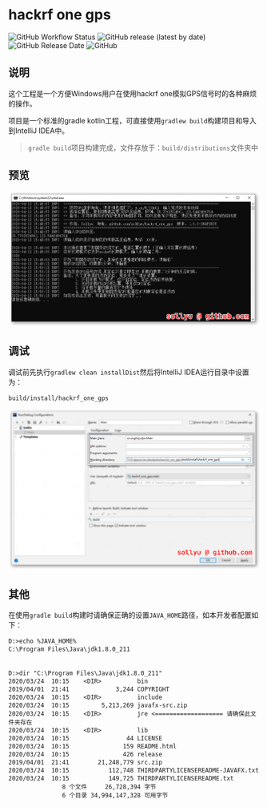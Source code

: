 # hackrf one gps

![GitHub Workflow Status](https://img.shields.io/github/workflow/status/sollyu/hackrf_one_gps/Java%20CI%20with%20Gradle)
![GitHub release (latest by date)](https://img.shields.io/github/v/release/sollyu/hackrf_one_gps)
![GitHub Release Date](https://img.shields.io/github/release-date/sollyu/hackrf_one_gps)
![GitHub](https://img.shields.io/github/license/sollyu/hackrf_one_gps)

## 说明

这个工程是一个方便Windows用户在使用hackrf one模拟GPS信号时的各种麻烦的操作。

项目是一个标准的gradle kotlin工程，可直接使用`gradlew build`构建项目和导入到IntelliJ IDEA中。

> `gradle build`项目构建完成，文件存放于：`build/distributions`文件夹中

## 预览

![image-20200413155059767](./readme.assets/image-20200413155059767.png)

## 调试

调试前先执行`gradlew clean installDist`然后将IntelliJ IDEA运行目录中设置为：

```
build/install/hackrf_one_gps
```

![image-20200413143822172](./readme.assets/image-20200413143822172.png)

## 其他

在使用`gradle build`构建时请确保正确的设置`JAVA_HOME`路径，如本开发者配置如下：

```
D:>echo %JAVA_HOME%
C:\Program Files\Java\jdk1.8.0_211


D:>dir "C:\Program Files\Java\jdk1.8.0_211"
2020/03/24  10:15    <DIR>          bin
2019/04/01  21:41             3,244 COPYRIGHT
2020/03/24  10:15    <DIR>          include
2020/03/24  10:15         5,213,269 javafx-src.zip
2020/03/24  10:15    <DIR>          jre	<=================== 请确保此文件夹存在
2020/03/24  10:15    <DIR>          lib
2020/03/24  10:15                44 LICENSE
2020/03/24  10:15               159 README.html
2020/03/24  10:15               426 release
2019/04/01  21:41        21,248,779 src.zip
2020/03/24  10:15           112,748 THIRDPARTYLICENSEREADME-JAVAFX.txt
2020/03/24  10:15           149,725 THIRDPARTYLICENSEREADME.txt
               8 个文件     26,728,394 字节
               6 个目录 34,994,147,328 可用字节
```

